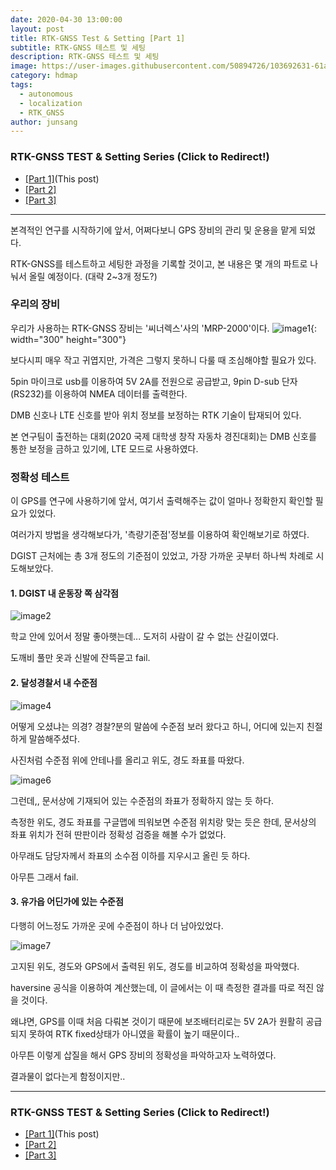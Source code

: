```yaml
---
date: 2020-04-30 13:00:00
layout: post
title: RTK-GNSS Test & Setting [Part 1]
subtitle: RTK-GNSS 테스트 및 세팅
description: RTK-GNSS 테스트 및 세팅
image: https://user-images.githubusercontent.com/50894726/103692631-61ab9900-4fdb-11eb-8c7d-96b8c7bc1ae6.jpg
category: hdmap
tags:
  - autonomous
  - localization
  - RTK_GNSS
author: junsang
---
```

### RTK-GNSS TEST & Setting Series (Click to Redirect!)
  - [[Part 1]](https://dgist-artiv.github.io/hdmap/2020/04/30/RTK-test.html)(This post)
  - [[Part 2]](https://dgist-artiv.github.io/hdmap/2020/05/03/RTK-test-2.html)
  - [[Part 3]](https://dgist-artiv.github.io/hdmap/2020/05/05/RTK-test-3.html)  
-----------------------------------------------------------------------------------------------

본격적인 연구를 시작하기에 앞서, 어쩌다보니 GPS 장비의 관리 및 운용을 맡게 되었다.

RTK-GNSS를 테스트하고 세팅한 과정을 기록할 것이고, 본 내용은 몇 개의 파트로 나눠서 올릴 예정이다. (대략 2~3개 정도?)

### 우리의 장비

우리가 사용하는 RTK-GNSS 장비는 '씨너렉스'사의 'MRP-2000'이다.
![image1](https://user-images.githubusercontent.com/50894726/103692631-61ab9900-4fdb-11eb-8c7d-96b8c7bc1ae6.jpg){: width="300" height="300"}

보다시피 매우 작고 귀엽지만, 가격은 그렇지 못하니 다룰 때 조심해야할 필요가 있다.

5pin 마이크로 usb를 이용하여 5V 2A를 전원으로 공급받고, 9pin D-sub 단자(RS232)를 이용하여 NMEA 데이터를 출력한다.

DMB 신호나 LTE 신호를 받아 위치 정보를 보정하는 RTK 기술이 탑재되어 있다.

본 연구팀이 출전하는 대회(2020 국제 대학생 창작 자동차 경진대회)는 DMB 신호를 통한 보정을 금하고 있기에, LTE 모드로 사용하였다.

### 정확성 테스트

이 GPS를 연구에 사용하기에 앞서, 여기서 출력해주는 값이 얼마나 정확한지 확인할 필요가 있었다.

여러가지 방법을 생각해보다가, '측량기준점'정보를 이용하여 확인해보기로 하였다.

DGIST 근처에는 총 3개 정도의 기준점이 있었고, 가장 가까운 곳부터 하나씩 차례로 시도해보았다.

#### 1. DGIST 내 운동장 쪽 삼각점

![image2](https://user-images.githubusercontent.com/50894726/103698221-5c9f1780-4fe4-11eb-8b94-5ab2885c947a.jpg)

학교 안에 있어서 정말 좋아햇는데... 도저히 사람이 갈 수 없는 산길이였다.

도깨비 풀만 옷과 신발에 잔뜩묻고 fail.


#### 2. 달성경찰서 내 수준점

![image4](https://user-images.githubusercontent.com/50894726/103698225-5e68db00-4fe4-11eb-9e70-93e84816095b.jpg)

어떻게 오셨냐는 의경? 경찰?분의 말씀에 수준점 보러 왔다고 하니, 어디에 있는지 친절하게 말씀해주셨다.

사진처럼 수준점 위에 안테나를 올리고 위도, 경도 좌표를 따왔다.

![image6](https://user-images.githubusercontent.com/50894726/103696602-fb764480-4fe1-11eb-8dc0-768d2f6da11a.png)

그런데,, 문서상에 기재되어 있는 수준점의 좌표가 정확하지 않는 듯 하다.

측정한 위도, 경도 좌표를 구글맵에 띄워보면 수준점 위치랑 맞는 듯은 한데, 문서상의 좌표 위치가 전혀 딴판이라 정확성 검증을 해볼 수가 없었다.

아무래도 담당자께서 좌표의 소수점 이하를 지우시고 올린 듯 하다.

아무튼 그래서 fail.

#### 3. 유가읍 어딘가에 있는 수준점

다행히 어느정도 가까운 곳에 수준점이 하나 더 남아있었다.

![image7](https://user-images.githubusercontent.com/50894726/103698340-8fe1a680-4fe4-11eb-9226-782f725bb17b.jpg)


고지된 위도, 경도와 GPS에서 출력된 위도, 경도를 비교하여 정확성을 파악했다.

haversine 공식을 이용하여 계산했는데, 이 글에서는 이 때 측정한 결과를 따로 적진 않을 것이다.

왜냐면, GPS를 이때 처음 다뤄본 것이기 때문에 보조배터리로는 5V 2A가 원활히 공급되지 못하여 RTK fixed상태가 아니였을 확률이 높기 때문이다..


아무튼 이렇게 삽질을 해서 GPS 장비의 정확성을 파악하고자 노력하였다.

결과물이 없다는게 함정이지만..

-----------------------------------------------------------------------------------------------
### RTK-GNSS TEST & Setting Series (Click to Redirect!)
  - [[Part 1]](https://dgist-artiv.github.io/hdmap/2020/04/30/RTK-test.html)(This post)
  - [[Part 2]](https://dgist-artiv.github.io/hdmap/2020/05/03/RTK-test-2.html)
  - [[Part 3]](https://dgist-artiv.github.io/hdmap/2020/05/05/RTK-test-3.html)
 
